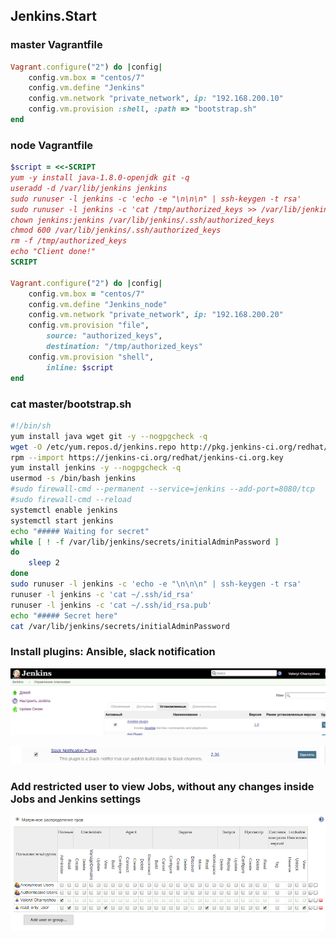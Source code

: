 ## Jenkins.Start

### master Vagrantfile

```ruby
Vagrant.configure("2") do |config|
    config.vm.box = "centos/7"
    config.vm.define "Jenkins"
    config.vm.network "private_network", ip: "192.168.200.10"
    config.vm.provision :shell, :path => "bootstrap.sh"
end
```

### node Vagrantfile

```ruby
$script = <<-SCRIPT
yum -y install java-1.8.0-openjdk git -q
useradd -d /var/lib/jenkins jenkins
sudo runuser -l jenkins -c 'echo -e "\n\n\n" | ssh-keygen -t rsa'
sudo runuser -l jenkins -c 'cat /tmp/authorized_keys >> /var/lib/jenkins/.ssh/authorized_keys'
chown jenkins:jenkins /var/lib/jenkins/.ssh/authorized_keys 
chmod 600 /var/lib/jenkins/.ssh/authorized_keys
rm -f /tmp/authorized_keys
echo "Client done!"
SCRIPT

Vagrant.configure("2") do |config|
    config.vm.box = "centos/7"
    config.vm.define "Jenkins_node"
    config.vm.network "private_network", ip: "192.168.200.20"
    config.vm.provision "file", 
        source: "authorized_keys", 
        destination: "/tmp/authorized_keys"
    config.vm.provision "shell", 
        inline: $script
end
```

### cat master/bootstrap.sh

```bash
#!/bin/sh
yum install java wget git -y --nogpgcheck -q
wget -O /etc/yum.repos.d/jenkins.repo http://pkg.jenkins-ci.org/redhat/jenkins.repo
rpm --import https://jenkins-ci.org/redhat/jenkins-ci.org.key
yum install jenkins -y --nogpgcheck -q
usermod -s /bin/bash jenkins
#sudo firewall-cmd --permanent --service=jenkins --add-port=8080/tcp
#sudo firewall-cmd --reload
systemctl enable jenkins
systemctl start jenkins
echo "##### Waiting for secret"
while [ ! -f /var/lib/jenkins/secrets/initialAdminPassword ]
do
    sleep 2
done
sudo runuser -l jenkins -c 'echo -e "\n\n\n" | ssh-keygen -t rsa'
runuser -l jenkins -c 'cat ~/.ssh/id_rsa'
runuser -l jenkins -c 'cat ~/.ssh/id_rsa.pub'
echo "##### Secret here"
cat /var/lib/jenkins/secrets/initialAdminPassword
```

### Install plugins: Ansible, slack notification

![alt text](./screens/ansible_plugin.png "Ansible")

![alt text](./screens/slack_plugin.png "Slack")

### Add restricted user to view Jobs, without any changes inside Jobs and Jenkins settings

![alt text](./screens/read_only_user.png "read_only_user")
